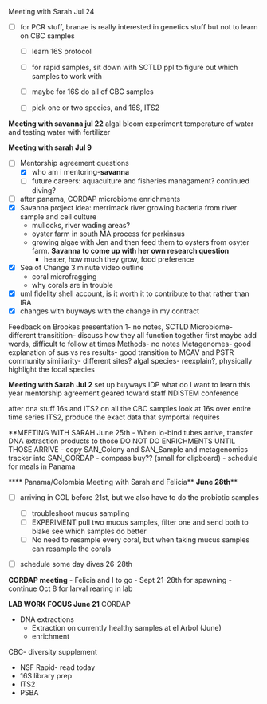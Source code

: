 Meeting with Sarah Jul 24
- [ ] for PCR stuff, branae is really interested in genetics stuff but not to learn on CBC samples
	- [ ] learn 16S protocol
	- [ ] for rapid samples, sit down with SCTLD ppl to figure out which samples to work with 
	- [ ] maybe for 16S do all of CBC samples
	- [ ] pick one or two species, and 16S, ITS2


**Meeting with savanna jul 22**
algal bloom experiment
	temperature of water and testing water with fertilizer 

**Meeting with sarah Jul 9**
- [ ] Mentorship agreement questions
	- [x] who am i mentoring-**savanna**
	- [ ] future careers: aquaculture and fisheries managament? continued diving?
- [ ] after panama, CORDAP microbiome enrichments
- [x] Savanna project idea: merrimack river growing bacteria from river sample and cell culture
	- mullocks, river wading areas?
	- oyster farm in south MA process for perkinsus
	- growing algae with Jen and then feed them to oysters from osyter farm. **Savanna to come up with her own research question**
		- heater, how much they grow, food preference 
- [x] Sea of Change 3 minute video outline
	- coral microfragging
	- why corals are in trouble 
- [x] uml fidelity shell account, is it worth it to contribute to that rather than IRA
- [x] changes with buyways with the change in my contract

Feedback on Brookes presentation 
1- no notes, 
SCTLD
Microbiome- different transitition- discuss how they all function together first
	maybe add words, difficult to follow at times
Methods- no notes
Metagenomes- good explanation of sus vs res
results- good transition to MCAV and PSTR
community similiarity- different sites? 
algal species- reexplain?, physically highlight the focal species 


**Meeting with Sarah** **Jul 2**
set up buyways
IDP 
	what do I want to learn this year 
mentorship agreement geared toward staff
NDiSTEM conference 

after dna stuff 
16s and ITS2 on all the CBC samples
	look at 16s over entire time series 
	ITS2, produce the exact data that symportal requires 

**MEETING WITH SARAH June 25th
	- When lo-bind tubes arrive, transfer DNA extraction products to those
		 DO NOT DO ENRICHMENTS UNTIL THOSE ARRIVE
	- copy SAN_Colony and SAN_Sample and metagenomics tracker into SAN_CORDAP
	- compass buy?? (small for clipboard)
	- schedule for meals in Panama 

**** Panama/Colombia Meeting with Sarah and Felicia** **June 28th**** 
- [ ] arriving in COL before 21st, but we also have to do the probiotic samples 
	- [ ] troubleshoot mucus sampling
	- [ ] EXPERIMENT pull two mucus samples, filter one and send both to blake see which samples do better 
	- [ ] No need to resample every coral, but when taking mucus samples can resample the corals 
- [ ] schedule some day dives 26-28th


**CORDAP meeting** 
	- Felicia and I to go 
	- Sept 21-28th for spawning 
	- continue Oct 8 for larval rearing in lab 

**LAB WORK FOCUS June 21**
CORDAP
- DNA extractions
	- Extraction on currently healthy samples at el Arbol (June)
	- enrichment

CBC- diversity supplement
-  NSF Rapid- read today 
- 16S library prep
- ITS2
- PSBA
